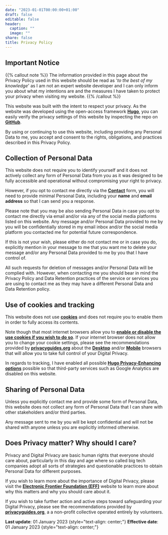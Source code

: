 ```yaml
---
date: "2023-01-01T00:00:00+01:00"
draft: false
editable: false
header:
  caption: ""
  image: ""
share: false
title: Privacy Policy
---
```


## **Important Notice**
{{% callout note %}}
The information provided in this page about the Privacy Policy used in this website should be read as '_to the best of my knowledge_' as I am not an expert website developer and I can only inform you about what my intentions are and the measures I have taken to protect your privacy when visiting my website.
{{% /callout %}}

This website was built with the intent to respect your privacy. As the website was developed using the open-access framework **[Hugo](https://gohugo.io/)**, you can easily verify the privacy settings of this website by inspecting the repo on **[GitHub](https://github.com/halleypontes/academic_website)**.

By using or continuing to use this website, including providing any Personal Data to me, you accept and consent to the rights, obligations, and practices described in this Privacy Policy.


## **Collection of Personal Data**
This website does not require you to identify yourself and it does not actively collect any form of Personal Data from you as it was designed to be fully accessible and operational without compromising your right to privacy. 

However, if you opt to contact me directly via the **[Contact](https://www.halleypontes.com/#contact)** form, you will need to provide minimal Personal Data, including your **name** and **email address** so that I can send you a response.

Please note that you may be also sending Personal Data in case you opt to contact me directly via email and/or via any of the social media platforms listed on this website. Any message and/or Personal Data provided to me by you will be confidentially stored in my email inbox and/or the social media platform you contacted me for potential future correspondence.

If this is not your wish, please either do not contact me or in case you do, explicitly mention in your message to me that you want me to delete your message and/or any Personal Data provided to me by you that I have control of.

All such requests for deletion of messages and/or Personal Data will be complied with. However, when contacting me you should bear in mind the Privacy Policy and Data Retention practices of the service or services you are using to contact me as they may have a different Personal Data and Data Retention policy.

## **Use of cookies and tracking**
This website does not use **[cookies](https://www.cookiesandyou.com/)** and does not require you to enable them in order to fully access its contents.

Note though that most internet browsers allow you to **[enable or disable the use cookies if you wish to do so](https://www.cookiesandyou.com/disable-cookies)**. If your internet browser does not allow you to change your cookie settings, please see the recommendations provided by **[privacyguides.org](https://www.privacyguides.org/)** about the **[Desktop](https://www.privacyguides.org/desktop-browsers/)** and/or **[Mobile](https://www.privacyguides.org/mobile-browsers/)** browsers that will allow you to take full control of your Digital Privacy.

In regards to tracking, I have enabled all possible **[Hugo Privacy-Enhancing options](https://gohugo.io/about/hugo-and-gdpr/#all-privacy-settings)** possible so that third-party services such as Google Analytics are disabled on this website.

## **Sharing of Personal Data**
Unless you explicitly contact me and provide some form of Personal Data, this website does not collect any form of Personal Data that I can share with other stakeholders and/or third parties.

Any message sent to me by you will be kept confidential and will not be shared with anyone unless you are explicitly informed otherwise.

## **Does Privacy matter? Why should I care?**
Privacy and Digital Privacy are basic human rights that everyone should care about, particularly in this day and age where so called big tech companies adopt all sorts of strategies and questionable practices to obtain Personal Data for different purposes.

If you wish to learn more about the importance of Digital Privacy, please visit the **[Electronic Frontier Foundation (EFF)](https://www.eff.org/issues/privacy)** website to learn more about why this matters and why you should care about it.

If you wish to take further action and active steps toward safeguarding your Digital Privacy, please see the recommendations provided by **[privacyguides.org](https://www.privacyguides.org/tools/)**, a a non-profit collective operated entirely by volunteers.

**Last update**: 01 January 2023
{style="text-align: center;"}
**Effective date**: 01 January 2023
{style="text-align: center;"}